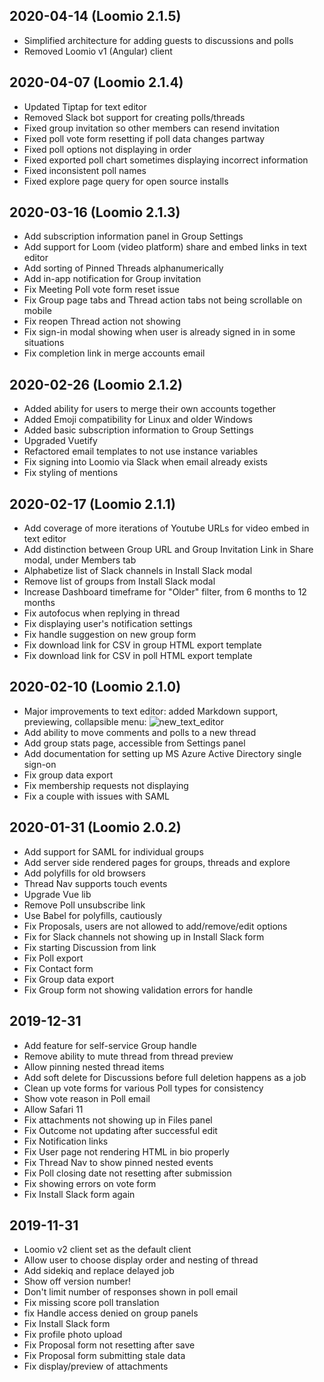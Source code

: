 ## 2020-04-14 (Loomio 2.1.5)

- Simplified architecture for adding guests to discussions and polls
- Removed Loomio v1 (Angular) client


## 2020-04-07 (Loomio 2.1.4)

- Updated Tiptap for text editor
- Removed Slack bot support for creating polls/threads
- Fixed group invitation so other members can resend invitation
- Fixed poll vote form resetting if poll data changes partway
- Fixed poll options not displaying in order
- Fixed exported poll chart sometimes displaying incorrect information
- Fixed inconsistent poll names
- Fixed explore page query for open source installs

## 2020-03-16 (Loomio 2.1.3)

- Add subscription information panel in Group Settings
- Add support for Loom (video platform) share and embed links in text editor
- Add sorting of Pinned Threads alphanumerically
- Add in-app notification for Group invitation
- Fix Meeting Poll vote form reset issue
- Fix Group page tabs and Thread action tabs not being scrollable on mobile
- Fix reopen Thread action not showing
- Fix sign-in modal showing when user is already signed in in some situations
- Fix completion link in merge accounts email

## 2020-02-26 (Loomio 2.1.2)

- Added ability for users to merge their own accounts together
- Added Emoji compatibility for Linux and older Windows
- Added basic subscription information to Group Settings
- Upgraded Vuetify
- Refactored email templates to not use instance variables
- Fix signing into Loomio via Slack when email already exists
- Fix styling of mentions

## 2020-02-17 (Loomio 2.1.1)

- Add coverage of more iterations of Youtube URLs for video embed in text editor
- Add distinction between Group URL and Group Invitation Link in Share modal, under Members tab
- Alphabetize list of Slack channels in Install Slack modal
- Remove list of groups from Install Slack modal
- Increase Dashboard timeframe for "Older" filter, from 6 months to 12 months
- Fix autofocus when replying in thread
- Fix displaying user's notification settings
- Fix handle suggestion on new group form
- Fix download link for CSV in group HTML export template
- Fix download link for CSV in poll HTML export template

## 2020-02-10 (Loomio 2.1.0)
- Major improvements to text editor: added Markdown support, previewing, collapsible menu:
![new_text_editor](https://user-images.githubusercontent.com/10443269/74111288-73809280-4bf8-11ea-858b-1123226a05a3.gif)
- Add ability to move comments and polls to a new thread
- Add group stats page, accessible from Settings panel
- Add documentation for setting up MS Azure Active Directory single sign-on
- Fix group data export
- Fix membership requests not displaying
- Fix a couple with issues with SAML

## 2020-01-31 (Loomio 2.0.2)
- Add support for SAML for individual groups
- Add server side rendered pages for groups, threads and explore
- Add polyfills for old browsers
- Thread Nav supports touch events
- Upgrade Vue lib
- Remove Poll unsubscribe link
- Use Babel for polyfills, cautiously
- Fix Proposals, users are not allowed to add/remove/edit options
- Fix for Slack channels not showing up in Install Slack form
- Fix starting Discussion from link
- Fix Poll export
- Fix Contact form
- Fix Group data export
- Fix Group form not showing validation errors for handle

## 2019-12-31
- Add feature for self-service Group handle
- Remove ability to mute thread from thread preview
- Allow pinning nested thread items
- Add soft delete for Discussions before full deletion happens as a job
- Clean up vote forms for various Poll types for consistency
- Show vote reason in Poll email
- Allow Safari 11
- Fix attachments not showing up in Files panel
- Fix Outcome not updating after successful edit
- Fix Notification links
- Fix User page not rendering HTML in bio properly
- Fix Thread Nav to show pinned nested events
- Fix Poll closing date not resetting after submission
- Fix showing errors on vote form
- Fix Install Slack form again

## 2019-11-31
- Loomio v2 client set as the default client
- Allow user to choose display order and nesting of thread
- Add sidekiq and replace delayed job
- Show off version number!
- Don't limit number of responses shown in poll email
- Fix missing score poll translation
- fix Handle access denied on group panels
- Fix Install Slack form
- Fix profile photo upload
- Fix Proposal form not resetting after save
- Fix Proposal form submitting stale data
- Fix display/preview of attachments

